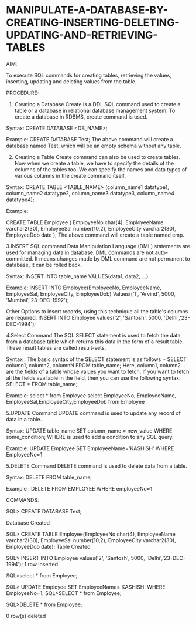 # MANIPULATE-A-DATABASE-BY-CREATING-INSERTING-DELETING-UPDATING-AND-RETRIEVING-TABLES
AIM:

To execute SQL commands for creating tables, retrieving the values, inserting, updating and
deleting values from the table.

PROCEDURE:
1. Creating a Database
Create is a DDL SQL command used to create a table or a database in relational
database management system.
To create a database in RDBMS, create command is used.

Syntax:
CREATE DATABASE <DB_NAME>;

Example:
CREATE DATABASE Test;
The above command will create a database named Test, which will be an empty
schema without any table.

2. Creating a Table
Create command can also be used to create tables. Now when we create a table, we
have to specify the details of the columns of the tables too. We can specify the names and
data types of various columns in the create command itself.

Syntax:
CREATE TABLE <TABLE_NAME> (column_name1 datatype1, column_name2
datatype2, column_name3 datatype3, column_name4 datatype4);

Example:

CREATE TABLE Employee
(
EmployeeNo char(4),
EmployeeName varchar2(30),
EmployeeSal number(10,2),
EmployeeCity varchar2(30),
EmployeeDob date
);
The above command will create a table named emp.

3.INSERT SQL command
Data Manipulation Language (DML) statements are used for managing data in
database. DML commands are not auto-committed. It means changes made by DML
command are not permanent to database, it can be rolled back.

Syntax:
INSERT INTO table_name VALUES(data1, data2, ...)

Example:
INSERT INTO Employee(EmployeeNo, EmployeeName, EmployeeSal, EmployeeCity,
EmployeeDob) Values(('1', 'Arvind', 5000, 'Mumbai','23-DEC-1992');

Other Options to insert records, using this technique all the table's columns are required.
INSERT INTO Employee values('2', 'Santosh', 5000, 'Delhi','23-DEC-1994');

4.Select Command
The SQL SELECT statement is used to fetch the data from a database table which
returns this data in the form of a result table. These result tables are called result-sets.

Syntax :
The basic syntax of the SELECT statement is as follows −
SELECT column1, column2, columnN FROM table_name;
Here, column1, column2... are the fields of a table whose values you want to
fetch. If you want to fetch all the fields available in the field, then you can use
the following syntax.
SELECT * FROM table_name;

Example:
select * from Employee
select EmployeeNo, EmployeeName, EmployeeSal,EmployeeCity,EmployeeDob from
Employee

5.UPDATE Command
UPDATE command is used to update any record of data in a table.

Syntax:
UPDATE table_name SET column_name = new_value WHERE some_condition;
WHERE is used to add a condition to any SQL query.

Example:
UPDATE Employee SET EmployeeName='KASHISH' WHERE EmployeeNo=1

5.DELETE Command
DELETE command is used to delete data from a table.

Syntax:
DELETE FROM table_name;

Example :
DELETE FROM EMPLOYEE WHERE employeeNo=1

COMMANDS: 

SQL> CREATE DATABASE Test; 

Database Created 

 SQL> CREATE TABLE Employee(EmployeeNo char(4), EmployeeName varchar2(30),   EmployeeSal number(10,2), EmployeeCity varchar2(30), EmployeeDob date);  Table Created 

SQL> INSERT INTO Employee values('2', 'Santosh', 5000, 'Delhi','23-DEC-1994');  1 row inserted 

 SQL>select * from Employee; 

SQL> UPDATE Employee SET EmployeeName='KASHISH' WHERE EmployeeNo=1; SQL>SELECT * from Employee; 

SQL>DELETE * from Employee; 

0 row(s) deleted 
